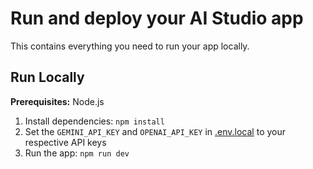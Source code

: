 # Run and deploy your AI Studio app

This contains everything you need to run your app locally.

## Run Locally

**Prerequisites:**  Node.js


1. Install dependencies:
   `npm install`
2. Set the `GEMINI_API_KEY` and `OPENAI_API_KEY` in [.env.local](.env.local) to your respective API keys
3. Run the app:
   `npm run dev`
